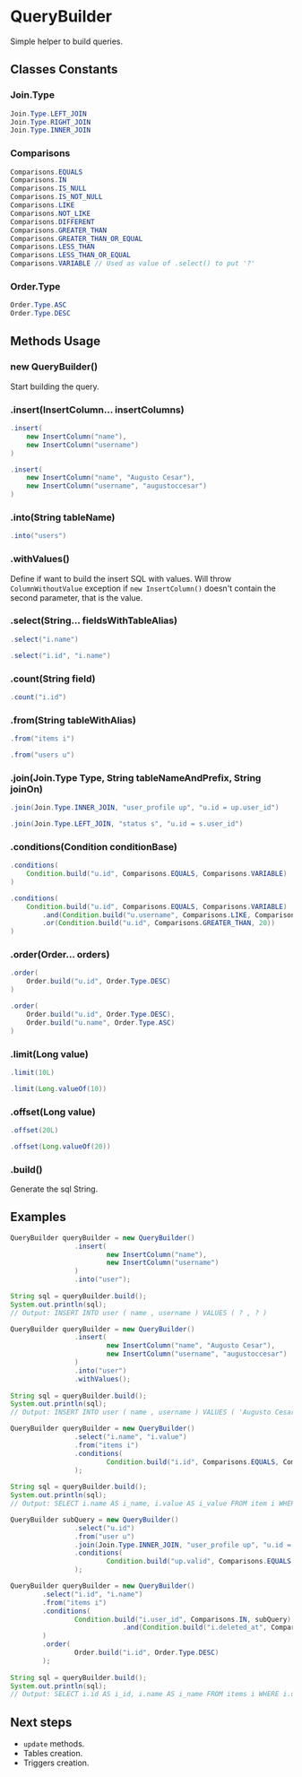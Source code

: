 # QueryBuilder

Simple helper to build queries.

## Classes Constants

### Join.Type

```java
Join.Type.LEFT_JOIN
Join.Type.RIGHT_JOIN
Join.Type.INNER_JOIN
```

### Comparisons

```java
Comparisons.EQUALS
Comparisons.IN
Comparisons.IS_NULL
Comparisons.IS_NOT_NULL
Comparisons.LIKE
Comparisons.NOT_LIKE
Comparisons.DIFFERENT
Comparisons.GREATER_THAN
Comparisons.GREATER_THAN_OR_EQUAL
Comparisons.LESS_THAN
Comparisons.LESS_THAN_OR_EQUAL
Comparisons.VARIABLE // Used as value of .select() to put '?'
```

### Order.Type

```java
Order.Type.ASC
Order.Type.DESC
```

## Methods Usage

### new QueryBuilder()

Start building the query.

### .insert(InsertColumn... insertColumns)

```java
.insert(
    new InsertColumn("name"),
    new InsertColumn("username")
)

.insert(
    new InsertColumn("name", "Augusto Cesar"),
    new InsertColumn("username", "augustoccesar")
)
```

### .into(String tableName)

```java
.into("users")
```

### .withValues()

Define if want to build the insert SQL with values. Will throw `ColumnWithoutValue` exception if `new InsertColumn()` doesn't contain the second parameter, that is the value.

### .select(String... fieldsWithTableAlias)

```java
.select("i.name")

.select("i.id", "i.name")
```

### .count(String field)

```java
.count("i.id")
```

### .from(String tableWithAlias)

```java
.from("items i")

.from("users u")
```

### .join(Join.Type Type, String tableNameAndPrefix, String joinOn)

```java
.join(Join.Type.INNER_JOIN, "user_profile up", "u.id = up.user_id")

.join(Join.Type.LEFT_JOIN, "status s", "u.id = s.user_id")
```

### .conditions(Condition conditionBase)

```java
.conditions(
    Condition.build("u.id", Comparisons.EQUALS, Comparisons.VARIABLE)
)

.conditions(
    Condition.build("u.id", Comparisons.EQUALS, Comparisons.VARIABLE)
        .and(Condition.build("u.username", Comparisons.LIKE, Comparisons.VARIABLE))
        .or(Condition.build("u.id", Comparisons.GREATER_THAN, 20))
)
```

### .order(Order... orders)

```java
.order(
    Order.build("u.id", Order.Type.DESC)
)

.order(
    Order.build("u.id", Order.Type.DESC),
    Order.build("u.name", Order.Type.ASC)
)
```


### .limit(Long value)

```java
.limit(10L)

.limit(Long.valueOf(10))
```

### .offset(Long value)

```java
.offset(20L)

.offset(Long.valueOf(20))
```

### .build()

Generate the sql String.

## Examples

```java
QueryBuilder queryBuilder = new QueryBuilder()
                .insert(
                        new InsertColumn("name"),
                        new InsertColumn("username")
                )
                .into("user");
                
String sql = queryBuilder.build();
System.out.println(sql);
// Output: INSERT INTO user ( name , username ) VALUES ( ? , ? )
```

```java
QueryBuilder queryBuilder = new QueryBuilder()
                .insert(
                        new InsertColumn("name", "Augusto Cesar"),
                        new InsertColumn("username", "augustoccesar")
                )
                .into("user")
                .withValues();
                
String sql = queryBuilder.build();
System.out.println(sql);
// Output: INSERT INTO user ( name , username ) VALUES ( 'Augusto Cesar' , 'augustoccesar' )
```

```java
QueryBuilder queryBuilder = new QueryBuilder()
                .select("i.name", "i.value")
                .from("items i")
                .conditions(
                        Condition.build("i.id", Comparisons.EQUALS, Comparisons.VARIABLE)
                );
                
String sql = queryBuilder.build();
System.out.println(sql);
// Output: SELECT i.name AS i_name, i.value AS i_value FROM item i WHERE i.id = ?
```

```java
QueryBuilder subQuery = new QueryBuilder()
                .select("u.id")
                .from("user u")
                .join(Join.Type.INNER_JOIN, "user_profile up", "u.id = up.user_id")
                .conditions(
                        Condition.build("up.valid", Comparisons.EQUALS, true)
                );

QueryBuilder queryBuilder = new QueryBuilder()
        .select("i.id", "i.name")
        .from("items i")
        .conditions(
                Condition.build("i.user_id", Comparisons.IN, subQuery)
                            .and(Condition.build("i.deleted_at", Comparisons.IS_NULL, null))
        )
        .order(
                Order.build("i.id", Order.Type.DESC)
        );
        
String sql = queryBuilder.build();
System.out.println(sql);
// Output: SELECT i.id AS i_id, i.name AS i_name FROM items i WHERE i.user_id IN ( SELECT u.id AS u_id FROM user u INNER JOIN user_profile up ON u.id = up.user_id WHERE up.valid = true ) AND i.deleted_at IS NULL ORDER BY i.id DESC
```

## Next steps

- `update` methods.
- Tables creation.
- Triggers creation.